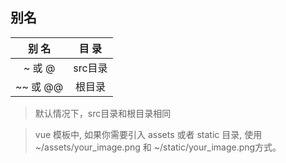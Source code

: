 <!-- [链接](www.baidu.com) -->
<!-- ```
  代码块
``` -->
## 别名
|别 名|目 录|
|:-----:|:-----:|
|~ 或 @ |src目录|
|~~ 或 @@|根目录|

> 默认情况下，src目录和根目录相同

> vue 模板中, 如果你需要引入 assets 或者 static 目录, 使用 ~/assets/your_image.png 和 ~/static/your_image.png方式。
